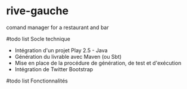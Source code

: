 # rive-gauche
comand manager for a restaurant and bar

#todo list Socle technique
* Intégration d'un projet Play 2.5 - Java
* Génération du livrable avec Maven (ou Sbt)
* Mise en place de la procédure de génération, de test et d'exécution
* Intégration de Twitter Bootstrap

#todo list Fonctionnalités

